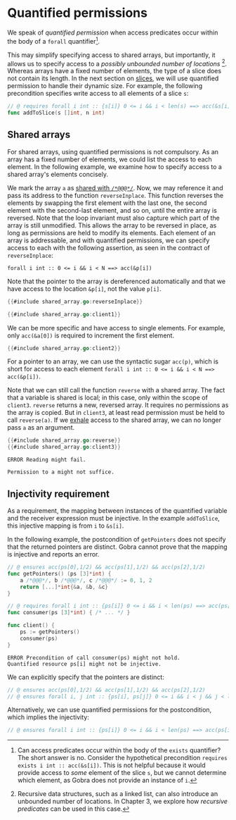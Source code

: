 # Quantified permissions

We speak of _quantified permission_ when access predicates occur within the body of a `forall` quantifier[^1].

This may simplify specifying access to shared arrays, but importantly, it
allows us to specify access to a _possibly unbounded number of locations_ [^2].
Whereas arrays have a fixed number of elements, the type of a slice does not contain its length.
In the next section on [slices](./slices.md), we will use quantified permission to handle their dynamic size.
For example, the following precondition specifies write access to all elements of a slice `s`:
``` go
// @ requires forall i int :: {s[i]} 0 <= i && i < len(s) ==> acc(&s[i])
func addToSlice(s []int, n int)
```

## Shared arrays
For shared arrays, using quantified permissions is not compulsory.
As an array has a fixed number of elements, we could list the access to each element.
In the following example, we examine how to specify access to a shared array's elements concisely.

We mark the array `a` as [shared with `/*@@@*/`](./addressable.md).
Now, we may reference it and pass its address to the function `reverseInplace`.
This function reverses the elements by swapping the first element with the last one, the second element with the second-last element, and so on, until the entire array is reversed.
Note that the loop invariant must also capture which part of the array is still unmodified.
This allows the array to be reversed in place, as long as permissions are held to modify its elements.
Each element of an array is addressable, and with quantified permissions, we can specify access to each with the following assertion, as seen in the contract of `reverseInplace`:
``` gobra
forall i int :: 0 <= i && i < N ==> acc(&p[i])
```
Note that the pointer to the array is dereferenced automatically and that we have access to the location `&p[i]`, not the value `p[i]`.
``` go verifies
{{#include shared_array.go:reverseInplace}}

{{#include shared_array.go:client1}}
```

We can be more specific and have access to single elements.
For example, only `acc(&a[0])` is required to increment the first element.
``` go verifies
{{#include shared_array.go:client2}}
```

For a pointer to an array, we can use the syntactic sugar `acc(p)`, which is short for access to each element `forall i int :: 0 <= i && i < N ==> acc(&p[i])`.


Note that we can still call the function `reverse` with a shared array.
The fact that a variable is shared is local; in this case, only within the scope of `client3`.
`reverse` returns a new, reversed array.
It requires no permissions as the array is copied.
But in `client3`, at least read permission must be held to call `reverse(a)`.
If we [exhale](./inhale-exhale.md) access to the shared array, we can no longer pass `a` as an argument.
``` go does_not_verify
{{#include shared_array.go:reverse}}
{{#include shared_array.go:client3}}
```
``` text
ERROR Reading might fail. 

Permission to a might not suffice.
```

## Injectivity requirement

As a requirement, the mapping between instances of the quantified variable and the receiver expression must be injective.
In the example `addToSlice`, this injective mapping is from `i` to `&s[i]`.

In the following example, the postcondition of `getPointers` does not specify that the returned pointers are distinct.
Gobra cannot prove that the mapping is injective and reports an error.
``` go does_not_verify
// @ ensures acc(ps[0],1/2) && acc(ps[1],1/2) && acc(ps[2],1/2)
func getPointers() (ps [3]*int) {
	a /*@@@*/, b /*@@@*/, c /*@@@*/ := 0, 1, 2
	return [...]*int{&a, &b, &c}
}

// @ requires forall i int :: {ps[i]} 0 <= i && i < len(ps) ==> acc(ps[i], 1/2)
func consumer(ps [3]*int) { /* ... */ }

func client() {
	ps := getPointers()
	consumer(ps)
}
```
``` text
ERROR Precondition of call consumer(ps) might not hold. 
Quantified resource ps[i] might not be injective.
```

We can explicitly specify that the pointers are distinct:
``` go
// @ ensures acc(ps[0],1/2) && acc(ps[1],1/2) && acc(ps[2],1/2)
// @ ensures forall i, j int :: {ps[i], ps[j]} 0 <= i && i < j && j < len(ps) ==> ps[i] != ps[j]
```
Alternatively, we can use quantified permissions for the postcondition, which implies the injectivity:
``` go
// @ ensures forall i int :: {ps[i]} 0 <= i && i < len(ps) ==> acc(ps[i], 1/2)
```

<!-- Note that without this requirement, an array like `[3]*int{&a, &a, &a}` could be passed to `consumer` and permission `acc(&a, 1/2)` would be inhaled three times, a contradiction. -->


[^1]: Can access predicates occur within the body of the `exists` quantifier?
The short answer is no.
Consider the hypothetical precondition `requires exists i int :: acc(&s[i])`.
This is not helpful because it would provide access to _some_ element of the slice `s`, but we cannot determine which element, as Gobra does not provide an instance of `i`.

[^2]: Recursive data structures, such as a linked list, can also introduce an unbounded number of locations. In Chapter 3, we explore how _recursive predicates_ can be used in this case.
